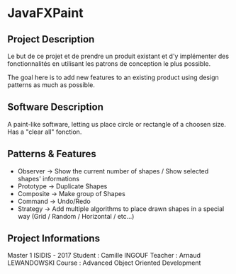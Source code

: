 # JavaFXPaint

## Project Description 

Le but de ce projet et de prendre un produit existant et d'y implémenter des fonctionnalités en utilisant les patrons de conception le plus possible.

The goal here is to add new features to an existing product using design patterns as much as possible.

## Software Description

A paint-like software, letting us place circle or rectangle of a choosen size. Has a "clear all" fonction.

## Patterns & Features
- Observer -> Show the current number of shapes / Show selected shapes' informations
- Prototype -> Duplicate Shapes
- Composite -> Make group of Shapes
- Command -> Undo/Redo
- Strategy -> Add multiple algorithms to place drawn shapes in a special way (Grid / Random / Horizontal / etc...)

## Project Informations
Master 1 ISIDIS - 2017
Student : Camille INGOUF
Teacher : Arnaud LEWANDOWSKI
Course : Advanced Object Oriented Development
